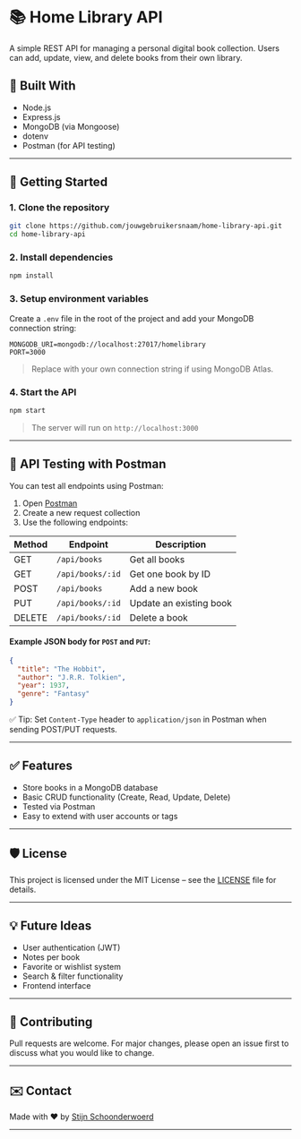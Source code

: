 # 📚 Home Library API

A simple REST API for managing a personal digital book collection. Users can add, update, view, and delete books from their own library.

## 🔧 Built With

- Node.js
- Express.js
- MongoDB (via Mongoose)
- dotenv
- Postman (for API testing)

---

## 🚀 Getting Started

### 1. Clone the repository

```bash
git clone https://github.com/jouwgebruikersnaam/home-library-api.git
cd home-library-api
```

### 2. Install dependencies

```bash
npm install
```

### 3. Setup environment variables

Create a `.env` file in the root of the project and add your MongoDB connection string:

```
MONGODB_URI=mongodb://localhost:27017/homelibrary
PORT=3000
```

> Replace with your own connection string if using MongoDB Atlas.

### 4. Start the API

```bash
npm start
```

> The server will run on `http://localhost:3000`

---

## 🧪 API Testing with Postman

You can test all endpoints using Postman:

1. Open [Postman](https://www.postman.com/)
2. Create a new request collection
3. Use the following endpoints:

| Method | Endpoint         | Description             |
|--------|------------------|-------------------------|
| GET    | `/api/books`     | Get all books           |
| GET    | `/api/books/:id` | Get one book by ID      |
| POST   | `/api/books`     | Add a new book          |
| PUT    | `/api/books/:id` | Update an existing book |
| DELETE | `/api/books/:id` | Delete a book           |

#### Example JSON body for `POST` and `PUT`:

```json
{
  "title": "The Hobbit",
  "author": "J.R.R. Tolkien",
  "year": 1937,
  "genre": "Fantasy"
}
```

✅ Tip: Set `Content-Type` header to `application/json` in Postman when sending POST/PUT requests.

---

## ✅ Features

- Store books in a MongoDB database
- Basic CRUD functionality (Create, Read, Update, Delete)
- Tested via Postman
- Easy to extend with user accounts or tags

---

## 🛡️ License

This project is licensed under the MIT License – see the [LICENSE](LICENSE) file for details.

---

## 💡 Future Ideas

- User authentication (JWT)
- Notes per book
- Favorite or wishlist system
- Search & filter functionality
- Frontend interface

---

## 🙌 Contributing

Pull requests are welcome. For major changes, please open an issue first to discuss what you would like to change.

---

## ✉️ Contact

Made with ❤️ by [Stijn Schoonderwoerd](https://www.linkedin.com/in/stijn-s-1a6b10141/)

---


